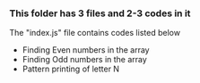<h3>This folder has 3 files and 2-3 codes in it</h3>
<p>The "index.js" file contains codes listed below</p>
<ul><li>Finding Even numbers in the array</li>
<li>Finding Odd numbers in the array</li>
<li>Pattern printing of letter N</li></ul>
